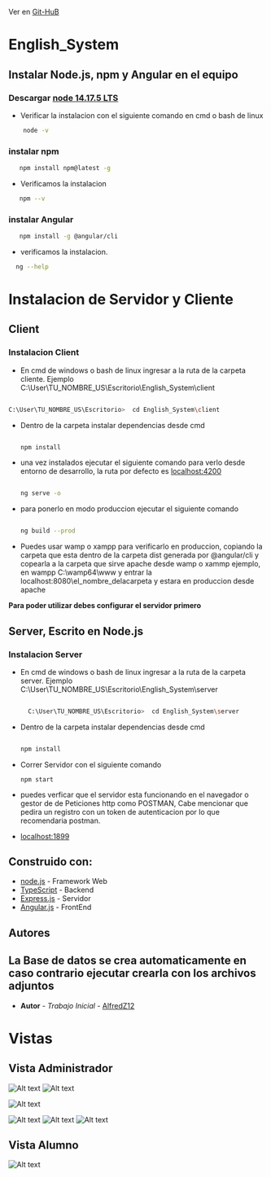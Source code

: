 Ver en [Git-HuB](https://github.com/AlfredZ12/read)

# English_System
## Instalar Node.js, npm y Angular en el equipo 
### Descargar [node 14.17.5 LTS](https://nodejs.org/es/)
* Verificar la instalacion con el siguiente comando en cmd o bash de linux
```bash
    node -v
``` 
### instalar npm 
```bash
   npm install npm@latest -g
``` 
* Verificamos la instalacion
```bash
   npm --v
``` 
### instalar Angular
```bash
   npm install -g @angular/cli 
``` 
* verificamos la instalacion.
```bash
  ng --help 
``` 

# Instalacion de Servidor y Cliente
## Client
### Instalacion Client
  * En cmd de windows o bash de linux ingresar a la ruta de la carpeta cliente. Ejemplo C:\User\TU_NOMBRE_US\Escritorio\English_System\client

   ```bash
 
  C:\User\TU_NOMBRE_US\Escritorio>  cd English_System\client
 
  ```
  * Dentro de la carpeta instalar dependencias desde cmd 
    ```bash
    
    npm install
    
    ```
  * una vez instalados ejecutar el siguiente comando para verlo desde entorno de desarrollo, la ruta por defecto es [localhost:4200](localhost:4200)

    ```bash
    
    ng serve -o
    
    ```

   * para ponerlo en modo produccion ejecutar el siguiente comando

      ```bash
      
      ng build --prod 
      
      ```
   * Puedes usar wamp o xampp para verificarlo en produccion, copiando la carpeta que esta dentro de la carpeta dist generada por @angular/cli y copearla a la carpeta que sirve apache desde wamp o xammp ejemplo, en wampp C:\wamp64\www y entrar la localhost:8080\el_nombre_delacarpeta y estara en produccion desde apache 

   **Para poder utilizar debes configurar el servidor primero**  




## Server, Escrito en Node.js

### Instalacion Server
  * En cmd de windows o bash de linux ingresar a la ruta de la carpeta server. Ejemplo C:\User\TU_NOMBRE_US\Escritorio\English_System\server

    ```bash
    
      C:\User\TU_NOMBRE_US\Escritorio>  cd English_System\server
    
    ```
 * Dentro de la carpeta instalar dependencias desde cmd 
    ```bash
    
    npm install
    
    ```

* Correr Servidor con el siguiente comando 

    ```
    npm start
    ```
* puedes verficar que el servidor esta funcionando en el navegador o gestor de de Peticiones http como POSTMAN, Cabe mencionar que pedira un registro con un token de autenticacion por lo que recomendaria postman.

* [localhost:1899](localhost:1899)

## Construido con:

* [node.js]() - Framework Web
* [TypeScript]() - Backend
* [Express.js]() - Servidor
* [Angular.js]() - FrontEnd

## Autores


## La Base de datos se crea automaticamente en caso contrario ejecutar crearla con los archivos adjuntos


* **Autor** - *Trabajo Inicial* - [AlfredZ12](https://github.com/AlfredZ12)

# Vistas
## Vista Administrador

  ![Alt text](./server/screens/login.png)
  ![Alt text](./server/screens/registroalumno.png)

  ![Alt text](./server/screens/registrodocente.png)

  ![Alt text](./server/screens/registroadmin.png)
  ![Alt text](./server/screens/registrogrupo.png)
  ![Alt text](./server/screens/registrocurso.png)
## Vista Alumno

  ![Alt text](./server/screens/alumno.png)
 
